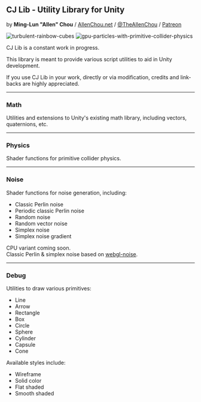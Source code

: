 ## CJ Lib - Utility Library for Unity
by **Ming-Lun "Allen" Chou** / [AllenChou.net](http://AllenChou.net) / [@TheAllenChou](http://twitter.com/TheAllenChou) / [Patreon](https://www.patreon.com/TheAllenChou)

![turbulent-rainbow-cubes](/img/turbulent-rainbow-cubes.gif) ![gpu-particles-with-primitive-collider-physics](/img/gpu-particles-with-primitive-collider-physics.gif)
  
CJ Lib is a constant work in progress.

This library is meant to provide various script utilities to aid in Unity development.

If you use CJ Lib in your work, directly or via modification, credits and link-backs are highly appreciated.

----
### Math

Utilities and extensions to Unity's existing math library, including vectors, quaternions, etc.


----
### Physics

Shader functions for primitive collider physics.


----
### Noise

Shader functions for noise generation, including:  
  * Classic Perlin noise
  * Periodic classic Perlin noise
  * Random noise
  * Random vector noise
  * Simplex noise
  * Simplex noise gradient
  
CPU variant coming soon.   
Classic Perlin & simplex noise based on [webgl-noise](https://github.com/ashima/webgl-noise).  

----
### Debug

Utilities to draw various primitives:  
  * Line
  * Arrow
  * Rectangle
  * Box
  * Circle
  * Sphere
  * Cylinder
  * Capsule
  * Cone

Available styles include:  
  * Wireframe
  * Solid color
  * Flat shaded
  * Smooth shaded
